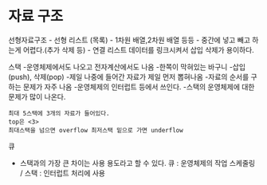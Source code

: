 자료 구조 
=========

선형자료구조 - 선형 리스트 (목록)
            - 1차원 배열,2차원 배열 등등 
            - 중간에 넣고 빼고 하는게 어렵다.(추가 삭제 등)
            - 연결 리스트 
              데이터를 링크시켜서 삽입 삭제가 용이하다.            
              
스택
    -운영체제에서도 나오고 전자계산에서도 나옴 
    -한쪽이 막혀있는 바구니 
    -삽입(push), 삭제(pop)
    -제일 나중에 들어간 자료가 제일 먼저 뽑혀나옴 
    -자료의 순서를 구하는 문제가 자주 나옴 
    -운영체제의 인터럽트 등에서 쓰인다.
    -스택의 운영체제에 대한 문제가 많이 나온다.
    
    최대 5스택에 3개의 자료가 들어있다.
    top은 <3> 
    최대스택을 넘으면 overflow 최저스택 밑으로 가면 underflow
    

큐
  - 스택과의 가장 큰 차이는 사용 용도라고 할 수 있다. 큐 : 운영체제의 작업 스케줄링 / 스택 : 인터럽트 처리에 사용 
  
  
